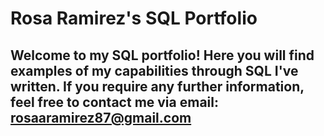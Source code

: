 # Rosa Ramirez's SQL Portfolio
## Welcome to my SQL portfolio! Here you will find examples of my capabilities through SQL I've written. If you require any further information, feel free to contact me via email: rosaaramirez87@gmail.com
